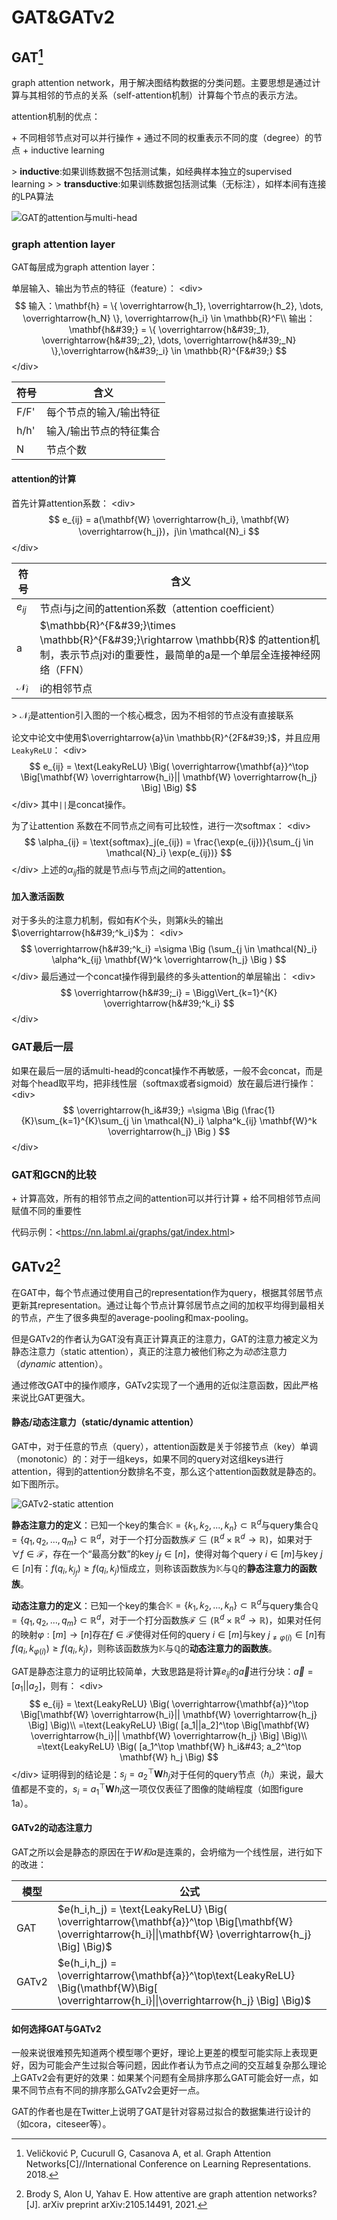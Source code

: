 # GAT&amp;GATv2



## GAT[^1]

graph attention network，用于解决图结构数据的分类问题。主要思想是通过计算与其相邻的节点的关系（self-attention机制）计算每个节点的表示方法。

attention机制的优点：

&#43; 不同相邻节点对可以并行操作
&#43; 通过不同的权重表示不同的度（degree）的节点
&#43; inductive learning

&gt; **inductive**:如果训练数据不包括测试集，如经典样本独立的supervised learning
&gt;
&gt; **transductive**:如果训练数据包括测试集（无标注），如样本间有连接的LPA算法

![GAT的attention与multi-head](GAT.png)

### graph attention layer

GAT每层成为graph attention layer：

单层输入、输出为节点的特征（feature）：
&lt;div&gt;$$
输入：\mathbf{h} = \{ \overrightarrow{h_1}, \overrightarrow{h_2}, \dots, \overrightarrow{h_N} \}, \overrightarrow{h_i} \in \mathbb{R}^F\\
输出：\mathbf{h&#39;} = \{ \overrightarrow{h&#39;_1}, \overrightarrow{h&#39;_2}, \dots, \overrightarrow{h&#39;_N} \},\overrightarrow{h&#39;_i} \in \mathbb{R}^{F&#39;}
$$&lt;/div&gt;

| 符号 | 含义 |
| ------ | ------------------------- |
| F/F&#39; | 每个节点的输入/输出特征 |
| h/h&#39; | 输入/输出节点的特征集合 |
| N    | 节点个数                |

#### attention的计算

首先计算attention系数：
&lt;div&gt;$$
e_{ij} = a(\mathbf{W} \overrightarrow{h_i}, \mathbf{W} \overrightarrow{h_j})，j\in \mathcal{N}_i
$$&lt;/div&gt;

| 符号            | 含义                                                         |
| --------------- | ------------------------------------------------------------ |
| $e_{ij}$        | 节点i与j之间的attention系数（attention coefficient）         |
| a               | $\mathbb{R}^{F&#39;}\times \mathbb{R}^{F&#39;}\rightarrow \mathbb{R}$ 的attention机制，表示节点j对i的重要性，最简单的a是一个单层全连接神经网络（FFN） |
| $\mathcal{N}_i$ | i的相邻节点                                                  |

&gt; $\mathcal{N}_i$是attention引入图的一个核心概念，因为不相邻的节点没有直接联系

论文中论文中使用$\overrightarrow{a}\in \mathbb{R}^{2F&#39;}$，并且应用`LeakyReLU`：
&lt;div&gt;$$
e_{ij} = \text{LeakyReLU} \Big( \overrightarrow{\mathbf{a}}^\top \Big[\mathbf{W} \overrightarrow{h_i}|| \mathbf{W} \overrightarrow{h_j} \Big] \Big)
$$&lt;/div&gt;
其中`||`是concat操作。

为了让attention 系数在不同节点之间有可比较性，进行一次softmax：
&lt;div&gt;$$
\alpha_{ij} = \text{softmax}_j(e_{ij}) = \frac{\exp(e_{ij})}{\sum_{j \in \mathcal{N}_i} \exp(e_{ij})}
$$&lt;/div&gt;
上述的$\alpha_{ij}$指的就是节点i与节点j之间的attention。

#### 加入激活函数

对于多头的注意力机制，假如有$K$个头，则第$k$头的输出$\overrightarrow{h&#39;^k_i}$为：
&lt;div&gt;$$
\overrightarrow{h&#39;^k_i} =\sigma \Big (\sum_{j \in \mathcal{N}_i} \alpha^k_{ij} \mathbf{W}^k \overrightarrow{h_j} \Big )
$$&lt;/div&gt;
最后通过一个concat操作得到最终的多头attention的单层输出：
&lt;div&gt;$$
\overrightarrow{h&#39;_i} = \Bigg\Vert_{k=1}^{K} \overrightarrow{h&#39;^k_i}
$$&lt;/div&gt;

### GAT最后一层

如果在最后一层的话multi-head的concat操作不再敏感，一般不会concat，而是对每个head取平均，把非线性层（softmax或者sigmoid）放在最后进行操作：
&lt;div&gt;$$
\overrightarrow{h_i&#39;} =\sigma \Big (\frac{1}{K}\sum_{k=1}^{K}\sum_{j \in \mathcal{N}_i} \alpha^k_{ij} \mathbf{W}^k \overrightarrow{h_j} \Big )
$$&lt;/div&gt;

### GAT和GCN的比较

&#43; 计算高效，所有的相邻节点之间的attention可以并行计算
&#43; 给不同相邻节点间赋值不同的重要性

代码示例：&lt;https://nn.labml.ai/graphs/gat/index.html&gt;

## GATv2[^2]

在GAT中，每个节点通过使用自己的representation作为query，根据其邻居节点更新其representation。通过让每个节点计算邻居节点之间的加权平均得到最相关的节点，产生了很多典型的average-pooling和max-pooling。

但是GATv2的作者认为GAT没有真正计算真正的注意力，GAT的注意力被定义为静态注意力（static attention），真正的注意力被他们称之为*动态*注意力（*dynamic* attention）。

通过修改GAT中的操作顺序，GATv2实现了一个通用的近似注意函数，因此严格来说比GAT更强大。

#### 静态/动态注意力（static/dynamic attention）

GAT中，对于任意的节点（query），attention函数是关于邻接节点（key）单调（monotonic）的：对于一组keys，如果不同的query对这组keys进行attention，得到的attention分数排名不变，那么这个attention函数就是静态的。如下图所示。

![GATv2-static attention](GATv2.png)

**静态注意力的定义**：已知一个key的集合$\mathbb{K}=\{k_1,k_2,...,k_n\}\subset \mathbb{R}^d$与query集合$\mathbb{Q}=\{q_1,q_2,...,q_m\}\subset \mathbb{R}^d$，对于一个打分函数族$\mathcal{F}\subseteq (\mathbb{R}^d\times\mathbb{R}^d \rightarrow \mathbb{R})$，如果对于$\forall f\in\mathcal{F}$，存在一个“最高分数”的key $j_f\in [n]$，使得对每个query $i\in [m]$与key $j\in [n]$有：$f ( q_{ i } , k_{ j_f } ) \geq f ( q_{ i } , k_{ j } )$恒成立，则称该函数族为$\mathbb{K}$与$\mathbb{Q}$的**静态注意力的函数族**。

**动态注意力的定义**：已知一个key的集合$\mathbb{K}=\{k_1,k_2,...,k_n\}\subset \mathbb{R}^d$与query集合$\mathbb{Q}=\{q_1,q_2,...,q_m\}\subset \mathbb{R}^d$，对于一个打分函数族$\mathcal{F}\subseteq (\mathbb{R}^d\times\mathbb{R}^d \rightarrow \mathbb{R})$，如果对任何的映射$\varphi : [ m ] \rightarrow [ n ]$存在$f\in\mathcal{F}$使得对任何的query $i\in [m]$与key $j_{\neq \varphi(i)}\in [n]$有$f ( q_{ i } , k_{\varphi (i)} ) \geq f ( q_{ i } , k_{ j } )$，则称该函数族为$\mathbb{K}$与$\mathbb{Q}$的**动态注意力的函数族**。

GAT是静态注意力的证明比较简单，大致思路是将计算$e_{ij}$的$\overrightarrow{a}$进行分块：$\overrightarrow{a}=[a_1||a_2]$，则有：
&lt;div&gt;$$
e_{ij} = \text{LeakyReLU} \Big( \overrightarrow{\mathbf{a}}^\top \Big[\mathbf{W} \overrightarrow{h_i}|| \mathbf{W} \overrightarrow{h_j} \Big] \Big)\\
=\text{LeakyReLU} \Big( [a_1||a_2]^\top \Big[\mathbf{W} \overrightarrow{h_i}|| \mathbf{W} \overrightarrow{h_j} \Big] \Big)\\
=\text{LeakyReLU} \Big( [a_1^\top \mathbf{W} h_i&#43; a_2^\top \mathbf{W} h_j \Big)
$$&lt;/div&gt;
证明得到的结论是：$s_j=a_2^\top \mathbf{W} h_j$对于任何的query节点（$h_i$）来说，最大值都是不变的，$s_i=a_1^\top \mathbf{W} h_i$这一项仅仅表征了图像的陡峭程度（如图figure 1a）。

#### GATv2的动态注意力

GAT之所以会是静态的原因在于$W和a$是连乘的，会坍缩为一个线性层，进行如下的改进：

| 模型   | 公式 |
| ----- | ------------------------------------------------------------ |
| GAT   | $e(h_i,h_j) = \text{LeakyReLU} \Big( \overrightarrow{\mathbf{a}}^\top \Big[\mathbf{W} \overrightarrow{h_i}\|\|\mathbf{W} \overrightarrow{h_j} \Big] \Big)$ |
| GATv2 | $e(h_i,h_j) = \overrightarrow{\mathbf{a}}^\top\text{LeakyReLU} \Big(\mathbf{W}\Big[ \overrightarrow{h_i}\|\|\overrightarrow{h_j} \Big] \Big)$ |



#### 如何选择GAT与GATv2

一般来说很难预先知道两个模型哪个更好，理论上更差的模型可能实际上表现更好，因为可能会产生过拟合等问题，因此作者认为节点之间的交互越复杂那么理论上GATv2会有更好的效果：如果某个问题有全局排序那么GAT可能会好一点，如果不同节点有不同的排序那么GATv2会更好一点。

GAT的作者也是在Twitter上说明了GAT是针对容易过拟合的数据集进行设计的（如cora，citeseer等）。

[^1]: Veličković P, Cucurull G, Casanova A, et al. Graph Attention Networks[C]//International Conference on Learning Representations. 2018.
[^2]: Brody S, Alon U, Yahav E. How attentive are graph attention networks?[J]. arXiv preprint arXiv:2105.14491, 2021.

